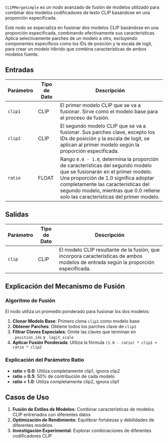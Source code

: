 `CLIPMergeSimple` es un nodo avanzado de fusión de modelos utilizado para combinar dos modelos codificadores de texto CLIP basándose en una proporción especificada.

Este nodo se especializa en fusionar dos modelos CLIP basándose en una proporción especificada, combinando efectivamente sus características. Aplica selectivamente parches de un modelo a otro, excluyendo componentes específicos como los IDs de posición y la escala de logit, para crear un modelo híbrido que combina características de ambos modelos fuente.

## Entradas

| Parámetro | Tipo de Dato | Descripción |
|-----------|-------------|-------------|
| `clip1`   | CLIP      | El primer modelo CLIP que se va a fusionar. Sirve como el modelo base para el proceso de fusión. |
| `clip2`   | CLIP      | El segundo modelo CLIP que se va a fusionar. Sus parches clave, excepto los IDs de posición y la escala de logit, se aplican al primer modelo según la proporción especificada. |
| `ratio`   | FLOAT     | Rango `0.0 - 1.0`, determina la proporción de características del segundo modelo que se fusionarán en el primer modelo. Una proporción de 1.0 significa adoptar completamente las características del segundo modelo, mientras que 0.0 retiene solo las características del primer modelo. |

## Salidas

| Parámetro | Tipo de Dato | Descripción |
|-----------|-------------|-------------|
| `clip`    | CLIP      | El modelo CLIP resultante de la fusión, que incorpora características de ambos modelos de entrada según la proporción especificada. |

## Explicación del Mecanismo de Fusión

### Algoritmo de Fusión

El nodo utiliza un promedio ponderado para fusionar los dos modelos:

1. **Clonar Modelo Base**: Primero clona `clip1` como modelo base
2. **Obtener Parches**: Obtiene todos los parches clave de `clip2`
3. **Filtrar Claves Especiales**: Omite las claves que terminan en `.position_ids` y `.logit_scale`
4. **Aplicar Fusión Ponderada**: Utiliza la fórmula `(1.0 - ratio) * clip1 + ratio * clip2`

### Explicación del Parámetro Ratio

- **ratio = 0.0**: Utiliza completamente clip1, ignora clip2
- **ratio = 0.5**: 50% de contribución de cada modelo
- **ratio = 1.0**: Utiliza completamente clip2, ignora clip1

## Casos de Uso

1. **Fusión de Estilos de Modelos**: Combinar características de modelos CLIP entrenados con diferentes datos
2. **Optimización de Rendimiento**: Equilibrar fortalezas y debilidades de diferentes modelos
3. **Investigación Experimental**: Explorar combinaciones de diferentes codificadores CLIP
